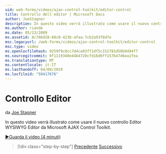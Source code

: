 ```yaml
---
uid: web-forms/videos/ajax-control-toolkit/editor-control
title: Controllo dell'editor | Microsoft Docs
author: JoeStagner
description: In questo video verrà illustrato come usare il nuovo controllo Editor WYSIWYG Editor da Microsoft AJAX Control Toolkit.
ms.author: riande
ms.date: 05/13/2009
ms.assetid: 8c766d28-60c0-423b-afaa-7cb2a93f8d7e
msc.legacyurl: /web-forms/videos/ajax-control-toolkit/editor-control
msc.type: video
ms.openlocfilehash: 9259f9c0cc7d4ce03f71df5c152781d50b9494f7
ms.sourcegitcommit: 0f1119340e4464720cfd16d0ff15764746ea1fea
ms.translationtype: MT
ms.contentlocale: it-IT
ms.lasthandoff: 04/09/2019
ms.locfileid: "59417676"
---
```

# <a name="editor-control"></a>Controllo Editor

da [Joe Stagner](https://github.com/JoeStagner)

In questo video verrà illustrato come usare il nuovo controllo Editor WYSIWYG Editor da Microsoft AJAX Control Toolkit.

[&#9654;Guarda il video (4 minuti)](https://channel9.msdn.com/Blogs/ASP-NET-Site-Videos/editor-control)

> [!div class="step-by-step"]
> [Precedente](combo-box.md)
> [Successivo](editor-control-custom.md)
